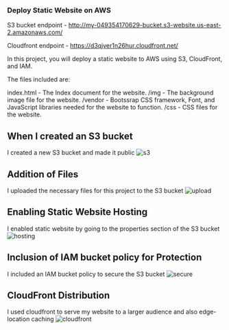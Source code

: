 ### Deploy Static Website on AWS

S3 bucket endpoint - http://my-049354170629-bucket.s3-website.us-east-2.amazonaws.com/

Cloudfront endpoint - https://d3qjver1n26hur.cloudfront.net/

In this project, you will deploy a static website to AWS using S3, CloudFront, and IAM.

The files included are: 

index.html - The Index document for the website.
/img - The background image file for the website.
/vendor - Bootssrap CSS framework, Font, and JavaScript libraries needed for the website to function.
/css - CSS files for the website.


## When I created an S3 bucket

I created a new S3 bucket and made it public
![s3](/img/Udacity-Snap1.jpg)

## Addition of Files

I uploaded the necessary files for this project to the S3 bucket
![upload](/img/Udacity-Snap2.jpg)

## Enabling Static Website Hosting

I enabled static website by going to the properties section of the S3 bucket
![hosting](/img/Udacity-Snap3.jpg)

## Inclusion of IAM bucket policy for Protection

I included an IAM bucket policy to secure the S3 bucket
![secure](/img/Udacity-Snap4.jpg)

## CloudFront Distribution

I used cloudfront to serve my website to a larger audience and also edge-location caching
![cloudfront](/img/Udacity-Snap5.jpg)